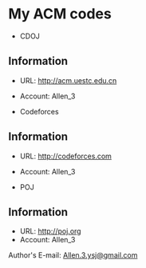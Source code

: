 My ACM codes
============

* CDOJ

Information
-----------
* URL:		http://acm.uestc.edu.cn
* Account:	Allen\_3

* Codeforces

Information
-----------

* URL:		http://codeforces.com
* Account:	Allen\_3


* POJ

Information
-----------

* URL:		http://poj.org
* Account:	Allen\_3

Author's E-mail:	Allen.3.ysj@gmail.com
